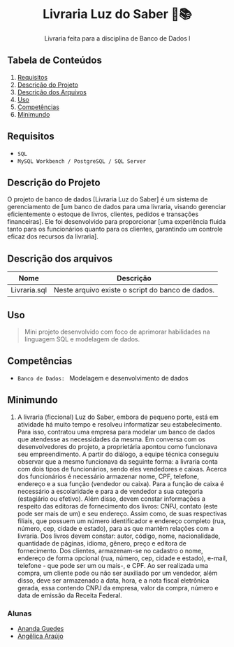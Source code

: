 <h1 align="center">Livraria Luz do Saber 🎇📚</h1>
<p align="center">Livraria feita para a disciplina de Banco de Dados l</p>


## Tabela de Conteúdos
1. [Requisitos](#requisitos)
2. [Descrição do Projeto](#descrição-do-projeto)
3. [Descrição dos Arquivos](#descrição-dos-arquivos)
4. [Uso](#uso)
5. [Competências](#competências)
6. [Minimundo](#minimundo)

## Requisitos
+ `SQL`
+ `MySQL Workbench / PostgreSQL / SQL Server`

## Descrição do Projeto
O projeto de banco de dados [Livraria Luz do Saber] é um sistema de gerenciamento de [um banco de dados para uma livraria, visando gerenciar eficientemente o estoque de livros, clientes, pedidos e transações financeiras]. Ele foi desenvolvido para proporcionar [uma experiência fluida tanto para os funcionários quanto para os clientes, garantindo um controle eficaz dos recursos da livraria].

## Descrição dos arquivos
| Nome | Descrição | 
| ------ | ----------- | 
| Livraria.sql | Neste arquivo existe o script do banco de dados.|

## Uso
>  Mini projeto desenvolvido com foco de aprimorar habilidades na linguagem SQL e modelagem de dados.

## Competências
+ `Banco de Dados: ` Modelagem e desenvolvimento de dados

## Minimundo
1. A livraria (ficcional) Luz do Saber, embora de pequeno porte, está em atividade há muito tempo e resolveu informatizar seu estabelecimento. Para isso, contratou uma empresa para modelar um banco de dados que atendesse as necessidades da mesma. Em conversa com os desenvolvedores do projeto, a proprietária apontou como funcionava seu empreendimento. A partir do diálogo, a equipe técnica conseguiu observar que a mesmo funcionava da seguinte forma: a livraria conta com dois tipos de funcionários, sendo eles vendedores e caixas. Acerca dos funcionários é necessário armazenar nome, CPF, telefone, endereço e a sua função (vendedor ou caixa). Para a função de caixa é necessário a escolaridade e para a de vendedor a sua categoria (estagiário ou efetivo). Além disso, devem constar informações a respeito das editoras de fornecimento dos livros: CNPJ, contato (este pode ser mais de um) e seu endereço. Assim como, de suas respectivas filiais, que possuem um número identificador e endereço completo (rua, número, cep, cidade e estado), para as que mantêm relações com a livraria. Dos livros devem constar: autor, código, nome, nacionalidade, quantidade de páginas, idioma, gênero, preço e editora de fornecimento. Dos clientes, armazenam-se no cadastro o nome, endereço de forma opcional (rua, número, cep, cidade e estado), e-mail, telefone - que pode ser um ou mais-, e CPF. Ao ser realizada uma compra, um cliente pode ou não ser auxiliado por um vendedor, além disso, deve ser armazenado a data, hora, e a nota fiscal eletrônica gerada, essa contendo CNPJ da empresa, valor da compra, número e data de emissão da Receita Federal.

### Alunas
- [Ananda Guedes](https://github.com/agu3des)
- [Angêlica Araújo](https://github.com/araujo-angel)
